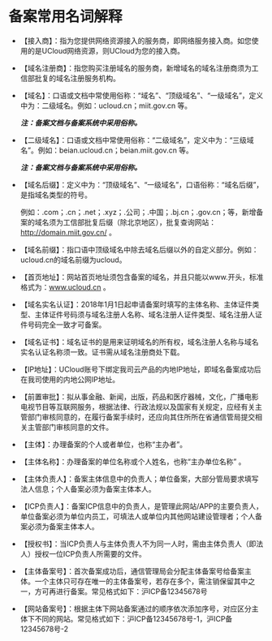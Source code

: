 

# 备案常用名词解释

- 【接入商】：指为您提供网络资源接入的服务商，即网络服务接入商。如您使用的是UCloud网络资源，则UCloud为您的接入商。  

- 【域名注册商】：指您购买注册域名的服务商，新增域名的域名注册商须为工信部批复的域名注册服务机构。  

- 【域名】：口语或文档中常使用俗称：“域名”、“顶级域名”、“一级域名”，定义中为：二级域名。例如：ucloud.cn；miit.gov.cn 等。

  ***注：备案文档与备案系统中采用俗称。***

- 【二级域名】：口语或文档中常使用俗称：“二级域名”，定义中为：“三级域名”。例如：beian.ucloud.cn；beian.miit.gov.cn 等。

  ***注：备案文档与备案系统中采用俗称。***

- 【域名后缀】：定义中为：“顶级域名”、“一级域名”，口语俗称：“域名后缀”，是指域名类型的符号。

  例如：.com；.cn；.net；.xyz；.公司；.中国；.bj.cn；.gov.cn；等，新增备案的域名须为工信部批复后缀（除北京地区），批复查询网站：http://domain.miit.gov.cn/ 。

- 【域名前缀】：指口语中顶级域名中除去域名后缀以外的自定义部分。例如：ucloud.cn的域名前缀为ucloud。

- 【首页地址】：网站首页地址须包含备案的域名，并且只能以www.开头，标准格式为：www.ucloud.cn 。

- 【域名实名认证】：2018年1月1日起申请备案时填写的主体名称、主体证件类型、主体证件号码须与域名注册人名称、域名注册人证件类型、域名注册人证件号码完全一致才可备案。  

- 【域名证书】：域名证书的是用来证明域名的所有权，域名注册人名称与域名实名认证名称须一致。证书需从域名注册商处下载。  

- 【IP地址】：UCloud账号下绑定我司云产品的内地IP地址，即域名备案成功后在我司使用的内地公网IP地址。

- 【前置审批】：拟从事金融、新闻，出版，药品和医疗器械，文化，广播电影电视节目等互联网服务，根据法律、行政法规以及国家有关规定，应经有关主管部门审核同意的，在履行备案手续时，还应向其住所所在省通信管局提交相关主管部门审核同意的文件。  

- 【主体】：办理备案的个人或者单位，也称“主办者”。  

- 【主体名称】：办理备案的单位名称或个人姓名，也称“主办单位名称” 。

- 【主体负责人】：备案主体信息中的负责人；单位备案，大部分管局要求填写法人信息；个人备案必须为备案主体本人。  

- 【ICP负责人】：备案ICP信息中的负责人，是管理此网站/APP的主要负责人，单位备案必须为单位内员工，可填法人或单位内其他网站建设管理者；个人备案必须为备案主体本人。  

- 【授权书】：当ICP负责人与主体负责人不为同一人时，需由主体负责人（即法人）授权一位ICP负责人所需要的文件。 

- 【主体备案号】：首次备案成功后，通信管理局会分配主体备案号给备案主体。一个主体只可存在唯一的主体备案号，若存在多个，需注销保留其中之一，方可再进行备案。常见格式如下：沪ICP备12345678号  

- 【网站备案号】：根据主体下网站备案通过的顺序依次添加序号，对应区分主体下不同的网站。常见格式如下：沪ICP备12345678号-1，沪ICP备12345678号-2  
